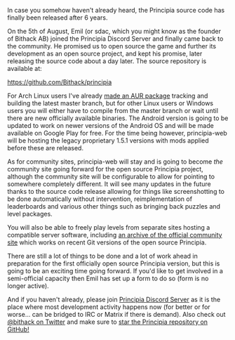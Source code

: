 In case you somehow haven't already heard, the Principia source code has finally been released after 6 years.

On the 5th of August, Emil (or sdac, which you might know as the founder of Bithack AB) joined the Principia Discord Server and finally came back to the community. He promised us to open source the game and further its development as an open source project, and kept his promise, later releasing the source code about a day later. The source repository is available at:

https://github.com/Bithack/principia

For Arch Linux users I've already [made an AUR package](https://aur.archlinux.org/packages/principia-git) tracking and building the latest master branch, but for other Linux users or Windows users you will either have to compile from the master branch or wait until there are new officially available binaries. The Android version is going to be updated to work on newer versions of the Android OS and will be made available on Google Play for free. For the time being however, principia-web will be hosting the legacy proprietary 1.5.1 versions with mods applied before these are released.

As for community sites, principia-web will stay and is going to become *the* community site going forward for the open source Principia project, although the community site will be configurable to allow for pointing to somewhere completely different. It will see many updates in the future thanks to the source code release allowing for things like screenshotting to be done automatically without intervention, reimplementation of leaderboards and various other things such as bringing back puzzles and level packages.

You will also be able to freely play levels from separate sites hosting a compatible server software, including [an archive of the official community site](https://archive.principia-web.se) which works on recent Git versions of the open source Principia.

There are still a lot of things to be done and a lot of work ahead in preparation for the first officially open source Principia version, but this is going to be an exciting time going forward. If you'd like to get involved in a semi-official capacity then Emil has set up a form to do so (form is no longer active).

And if you haven't already, please join [Principia Discord Server](https://principia-web.se/discord) as it is the place where most development activity happens now (for better or for worse... can be bridged to IRC or Matrix if there is demand). Also check out [@bithack on Twitter](https://twitter.com/bithack) and make sure to [star the Principia repository on GitHub!](https://github.com/Bithack/principia/)
